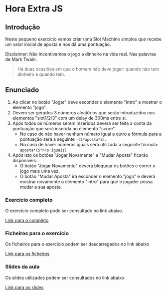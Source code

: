 # Hora Extra JS

## Introdução

Neste pequeno exercício vamos criar uma Slot Machine simples que recebe um valor inicial de aposta e nos dá uma pontuação.

Disclaimer: Não incentivamos o jogo a dinheiro na vida real. Nas palavras de Mark Twain:
> Há duas ocasiões em que o homem não deve jogar: quando não tem dinheiro e quando tem.

## Enunciado

1. Ao clicar no botão "Jogar" deve esconder o elemento "intro" e mostrar o elemento "jogo".
2. Devem ser gerados 3 números aleatórios que serão introduzidos nos elementos "slot1/2/3" com um delay de 300ms entre si.
3. Após todos os números serem inseridos deverá ser feita a conta da pontuação que será inserida no elemento "score".
    - No caso de não haver nenhum número igual a outro a fórmula para a pontuação será a seguinte `-(2*aposta*5)`.
    - No caso de haver números iguais será utilizada a seguinte fórmula: `aposta*(5^nºs iguais)`
4. Após isto os botões "Jogar Novamente" e "Mudar Aposta" ficarão disponíveis.
    - O botão "Jogar Novamente" deverá bloquear os botões e correr o jogo mais uma vez.
    - O botão "Mudar Aposta" irá esconder o elemento "jogo" e deverá mostrar novamente o elemento "intro" para que o jogador possa mudar a sua aposta.
    
### Exercício completo
O exercício completo pode ser consultado no link abaixo.

[Link para o completo](https://josueaosilverio.github.io/horaExtraJsSlots/)

### Ficheiros para o exercício
Os ficheiros para o exercício podem ser descarregados no link abaixo

[Link para os ficheiros](https://drive.google.com/open?id=121p-xa__6T4wiGLFGMHAlvxPzJZmNl9K)

### Slides da aula
Os slides utilizados podem ser consultados no link abaixo

[Link para os slides](https://slides.com/josuesilverio/hora-extra-js)

